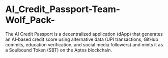 # AI_Credit_Passport-Team-Wolf_Pack-
The AI Credit Passport is a decentralized application (dApp) that generates an AI-based credit score using alternative data (UPI transactions, GitHub commits, education verification, and social media followers) and mints it as a Soulbound Token (SBT) on the Aptos blockchain. 
